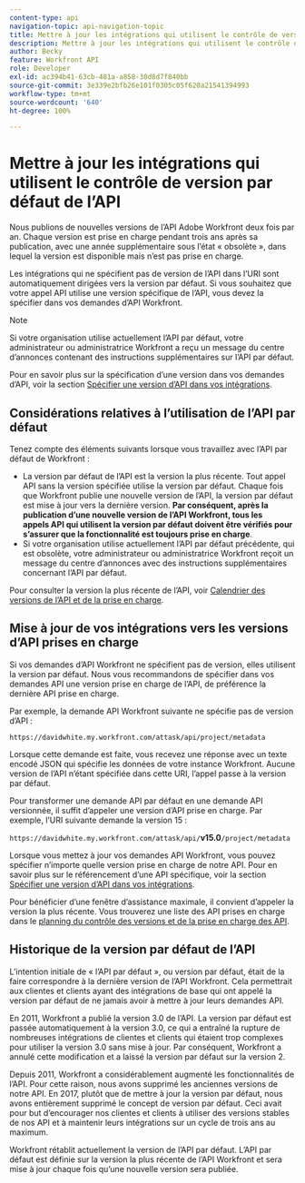 ```yaml
---
content-type: api
navigation-topic: api-navigation-topic
title: Mettre à jour les intégrations qui utilisent le contrôle de version par défaut de l’API
description: Mettre à jour les intégrations qui utilisent le contrôle de version par défaut de l’API
author: Becky
feature: Workfront API
role: Developer
exl-id: ac394b41-63cb-481a-a858-30d8d7f840bb
source-git-commit: 3e339e2bfb26e101f0305c05f620a21541394993
workflow-type: tm+mt
source-wordcount: '640'
ht-degree: 100%

---
```


# Mettre à jour les intégrations qui utilisent le contrôle de version par défaut de l’API

Nous publions de nouvelles versions de l’API Adobe Workfront deux fois par an. Chaque version est prise en charge pendant trois ans après sa publication, avec une année supplémentaire sous l’état « obsolète », dans lequel la version est disponible mais n’est pas prise en charge.

Les intégrations qui ne spécifient pas de version de l’API dans l’URI sont automatiquement dirigées vers la version par défaut. Si vous souhaitez que votre appel API utilise une version spécifique de l’API, vous devez la spécifier dans vos demandes d’API Workfront.

>[!NOTE]
>
>Si votre organisation utilise actuellement l’API par défaut, votre administrateur ou administratrice Workfront a reçu un message du centre d’annonces contenant des instructions supplémentaires sur l’API par défaut.

Pour en savoir plus sur la spécification d’une version dans vos demandes d’API, voir la section [Spécifier une version d’API dans vos intégrations](../../wf-api/api/specify-api-version-integrations.md).

## Considérations relatives à l’utilisation de l’API par défaut

Tenez compte des éléments suivants lorsque vous travaillez avec l’API par défaut de Workfront :

* La version par défaut de l’API est la version la plus récente. Tout appel API sans la version spécifiée utilise la version par défaut. Chaque fois que Workfront publie une nouvelle version de l’API, la version par défaut est mise à jour vers la dernière version. **Par conséquent, après la publication d’une nouvelle version de l’API Workfront, tous les appels API qui utilisent la version par défaut doivent être vérifiés pour s’assurer que la fonctionnalité est toujours prise en charge**.
* Si votre organisation utilise actuellement l’API par défaut précédente, qui est obsolète, votre administrateur ou administratrice Workfront reçoit un message du centre d’annonces avec des instructions supplémentaires concernant l’API par défaut.

Pour consulter la version la plus récente de l’API, voir [Calendrier des versions de l’API et de la prise en charge](../../wf-api/api/api-version-support-schedule.md).

## Mise à jour de vos intégrations vers les versions d’API prises en charge

Si vos demandes d’API Workfront ne spécifient pas de version, elles utilisent la version par défaut. Nous vous recommandons de spécifier dans vos demandes API une version prise en charge de l’API, de préférence la dernière API prise en charge.

Par exemple, la demande API Workfront suivante ne spécifie pas de version d’API :

`https://davidwhite.my.workfront.com/attask/api/project/metadata`

Lorsque cette demande est faite, vous recevez une réponse avec un texte encodé JSON qui spécifie les données de votre instance Workfront. Aucune version de l’API n’étant spécifiée dans cette URI, l’appel passe à la version par défaut.

Pour transformer une demande API par défaut en une demande API versionnée, il suffit d’appeler une version d’API prise en charge. Par exemple, l’URI suivante demande la version 15 :

`https://davidwhite.my.workfront.com/attask/api/`**v15.0**`/project/metadata`

Lorsque vous mettez à jour vos demandes API Workfront, vous pouvez spécifier n’importe quelle version prise en charge de notre API. Pour en savoir plus sur le référencement d’une API spécifique, voir la section [Spécifier une version d’API dans vos intégrations](../../wf-api/api/specify-api-version-integrations.md).

Pour bénéficier d’une fenêtre d’assistance maximale, il convient d’appeler la version la plus récente. Vous trouverez une liste des API prises en charge dans le [planning du contrôle des versions et de la prise en charge des API](../../wf-api/api/api-version-support-schedule.md).

## Historique de la version par défaut de l’API

L’intention initiale de « l’API par défaut », ou version par défaut, était de la faire correspondre à la dernière version de l’API Workfront. Cela permettrait aux clientes et clients ayant des intégrations de base qui ont appelé la version par défaut de ne jamais avoir à mettre à jour leurs demandes API.

En 2011, Workfront a publié la version 3.0 de l’API. La version par défaut est passée automatiquement à la version 3.0, ce qui a entraîné la rupture de nombreuses intégrations de clientes et clients qui étaient trop complexes pour utiliser la version 3.0 sans mise à jour. Par conséquent, Workfront a annulé cette modification et a laissé la version par défaut sur la version 2.

Depuis 2011, Workfront a considérablement augmenté les fonctionnalités de l’API. Pour cette raison, nous avons supprimé les anciennes versions de notre API. En 2017, plutôt que de mettre à jour la version par défaut, nous avons entièrement supprimé le concept de version par défaut. Ceci avait pour but d’encourager nos clientes et clients à utiliser des versions stables de nos API et à maintenir leurs intégrations sur un cycle de trois ans au maximum.

Workfront rétablit actuellement la version de l’API par défaut. L’API par défaut est définie sur la version la plus récente de l’API Workfront et sera mise à jour chaque fois qu’une nouvelle version sera publiée.

